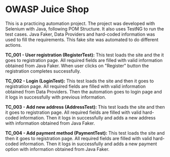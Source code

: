 # OWASP Juice Shop
This is a practicing automation project. The project was developed with Selenium with Java, following POM Structure. It also uses TestNG to run the test cases.
Java Faker, Data Providers and hard-coded information was used to fill the requirements.
This fake site was automated to do different actions.

**TC_001 - User registration (RegisterTest):** This test loads the site and the it goes to registration page. All required fields are filled with valid information obtained from Java Faker. When user clicks on "Register" button the registration completes successfully.

**TC_002 - Login (LoginTest):** This test loads the site and then it goes to registration page. All required fields are filled with valid information obtained from Data Providers. Then the automation goes to login page and it logs in successfully with previous information.

**TC_003 - Add new address (AddressTest):** This test loads the site and then it goes to registration page. All required fields are filled with valid hard-coded information. Then it logs in successfully and adds a new address with information obtained from Java Faker.

**TC_004 - Add payment method (PaymentTest):** This test loads the site and then it goes to registration page. All required fields are filled with valid hard-coded information. Then it logs in successfully and adds a new payment option with information obtained from Java Faker.


